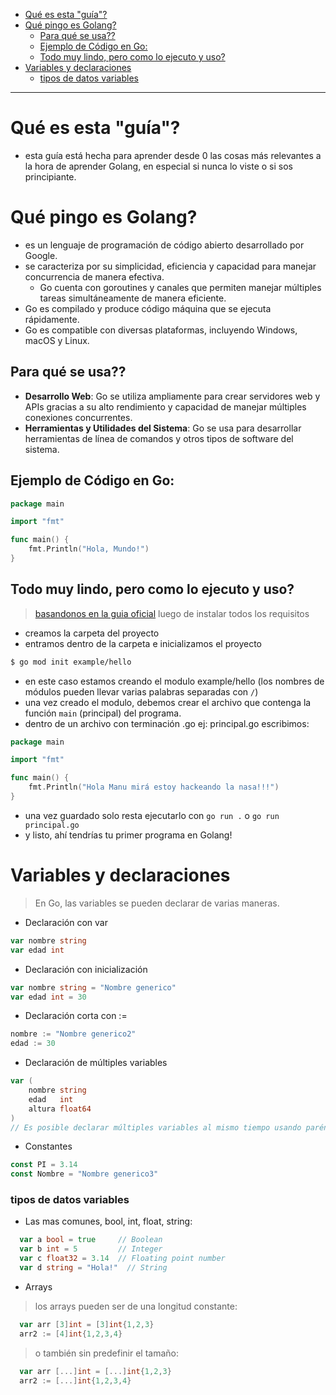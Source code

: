 - [Qué es esta "guía"?](#qué-es-esta-guía)
- [Qué pingo es Golang?](#qué-pingo-es-golang)
  - [Para qué se usa??](#para-qué-se-usa)
  - [Ejemplo de Código en Go:](#ejemplo-de-código-en-go)
  - [Todo muy lindo, pero como lo ejecuto y uso?](#todo-muy-lindo-pero-como-lo-ejecuto-y-uso)
- [Variables y declaraciones](#variables-y-declaraciones)
    - [tipos de datos variables](#tipos-de-datos-variables)
  
---
# Qué es esta "guía"?
- esta guía está hecha para aprender desde 0 las cosas más relevantes a la hora de aprender Golang, en especial si nunca lo viste o si sos principiante.
# Qué pingo es Golang?
* es un lenguaje de programación de código abierto desarrollado por Google.
* se caracteriza por su simplicidad, eficiencia y capacidad para manejar concurrencia de manera efectiva.
    + Go cuenta con goroutines y canales que permiten manejar múltiples tareas simultáneamente de manera eficiente.
* Go es compilado y produce código máquina que se ejecuta rápidamente.
* Go es compatible con diversas plataformas, incluyendo Windows, macOS y Linux.

## Para qué se usa??
- **Desarrollo Web**: Go se utiliza ampliamente para crear servidores web y APIs gracias a su alto rendimiento y capacidad de manejar múltiples conexiones concurrentes.
- **Herramientas y Utilidades del Sistema**: Go se usa para desarrollar herramientas de línea de comandos y otros tipos de software del sistema.

## Ejemplo de Código en Go:

```go
package main

import "fmt"

func main() {
    fmt.Println("Hola, Mundo!")
}
```

## Todo muy lindo, pero como lo ejecuto y uso?
> [basandonos en la guia oficial](https://go.dev/doc/tutorial/getting-started) luego de instalar todos los requisitos
* creamos la carpeta del proyecto
* entramos dentro de la carpeta e inicializamos el proyecto
```bash
$ go mod init example/hello
```
* en este caso estamos creando el modulo example/hello (los nombres de módulos pueden llevar varias palabras separadas con `/`)
* una vez creado el modulo, debemos crear el archivo que contenga la función `main` (principal) del programa.
* dentro de un archivo con terminación .go ej: principal.go escribimos:
```go
package main

import "fmt"

func main() {
    fmt.Println("Hola Manu mirá estoy hackeando la nasa!!!")
}
```
* una vez guardado solo resta ejecutarlo con `go run .` o `go run principal.go`
* y listo, ahí tendrías tu primer programa en Golang!

# Variables y declaraciones
> En Go, las variables se pueden declarar de varias maneras. 
* Declaración con var 
```go 
var nombre string
var edad int
```
* Declaración con inicialización
```go 
var nombre string = "Nombre generico"
var edad int = 30
```
* Declaración corta con :=
```go 
nombre := "Nombre generico2"
edad := 30
```
* Declaración de múltiples variables
```go 
var (
    nombre string
    edad   int
    altura float64
)
// Es posible declarar múltiples variables al mismo tiempo usando paréntesis.
```
* Constantes
```go 
const PI = 3.14
const Nombre = "Nombre generico3"
```
### tipos de datos variables
* Las mas comunes, bool, int, float, string:
```go
  var a bool = true     // Boolean
  var b int = 5         // Integer
  var c float32 = 3.14  // Floating point number
  var d string = "Hola!"  // String
```
* Arrays
> los arrays pueden ser de una longitud constante:
```go
  var arr [3]int = [3]int{1,2,3}
  arr2 := [4]int{1,2,3,4}
```
> o también sin predefinir el tamaño:
```go
  var arr [...]int = [...]int{1,2,3}
  arr2 := [...]int{1,2,3,4}
```
